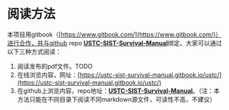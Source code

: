 # 阅读方法

本项目用gitbook（[https://www.gitbook.com/](https://www.gitbook.com/)）进行合作，并与github repo [**USTC-SIST-Survival-Manual**](https://github.com/shirley-wu/USTC-SIST-Survival-Manual)绑定。大家可以通过以下三种方式阅读：

1. 阅读发布的pdf文件。TODO
2. 在线浏览内容，网址：[https://ustc-sist-survival-manual.gitbook.io/ustc/](https://ustc-sist-survival-manual.gitbook.io/ustc/)
3. 在github上浏览内容，repo地址：[**USTC-SIST-Survival-Manual**](https://github.com/shirley-wu/USTC-SIST-Survival-Manual)。（注：本方法只能在不同目录下阅读不同markdown源文件，可读性不高，不建议）



